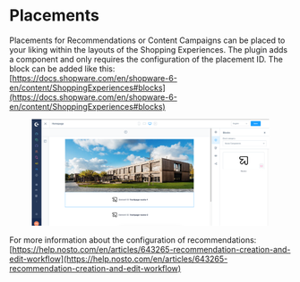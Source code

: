 # Placements

Placements for Recommendations or Content Campaigns can be placed to your liking within the layouts of the Shopping Experiences. The plugin adds a component and only requires the configuration of the placement ID. The block can be added like this:\
[https://docs.shopware.com/en/shopware-6-en/content/ShoppingExperiences#blocks](https://docs.shopware.com/en/shopware-6-en/content/ShoppingExperiences#blocks)

<figure><img src="../.gitbook/assets/nosto_reco_block.png" alt=""><figcaption></figcaption></figure>

For more information about the configuration of recommendations:\
[https://help.nosto.com/en/articles/643265-recommendation-creation-and-edit-workflow](https://help.nosto.com/en/articles/643265-recommendation-creation-and-edit-workflow)

